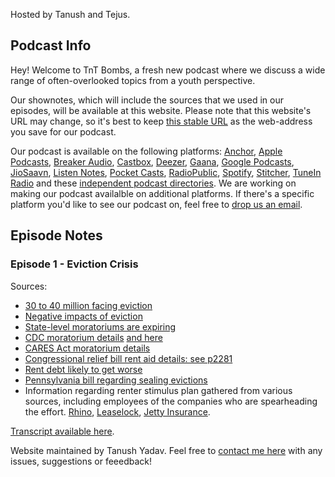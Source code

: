 Hosted by Tanush and Tejus.

## Podcast Info

Hey! Welcome to TnT Bombs, a fresh new podcast where we discuss a wide range of often-overlooked topics from a youth perspective.

Our shownotes, which will include the sources that we used in our episodes, will be available at this website. Please note that this website's URL may change, so it's best to keep [this stable URL](http://rebrand.ly/tntbombs) as the web-address you save for our podcast. 

Our podcast is available on the following platforms: [Anchor](https://anchor.fm/tnt-bombs), [Apple Podcasts](https://podcasts.apple.com/us/podcast/tnt-bombs/id1546343102), [Breaker Audio](https://www.breaker.audio/tnt-bombs), [Castbox](https://castbox.fm/channel/id3648432), [Deezer](https://deezer.com/show/2122422), [Gaana](https://gaana.com/season/tnt-bombs-season-1), [Google Podcasts](https://podcasts.google.com/feed/aHR0cHM6Ly9hbmNob3IuZm0vcy80NTNlMjMwNC9wb2RjYXN0L3Jzcw), [JioSaavn](https://www.jiosaavn.com/shows/tnt-bombs/1/P2f2RNDlYrI_), [Listen Notes](https://lnns.co/DhqXI2CzZ8T), [Pocket Casts](https://pca.st/dpwa39f0), [RadioPublic](https://radiopublic.com/tnt-bombs-Wwv4NL), [Spotify](https://open.spotify.com/show/0BiNWp8cTFvHncxRzD7Goj), [Stitcher](https://www.stitcher.com/podcast/tnt-bombs), [TuneIn Radio](http://tun.in/pj9AM) and these [independent podcast directories](https://addmypodcast.com/services). We are working on making our podcast availalble on additional platforms. If there's a specific platform you'd like to see our podcast on, feel free to [drop us an email](mailto:tntbombspodcast@gmail.com).

## Episode Notes

### Episode 1 - Eviction Crisis

Sources:
* [30 to 40 million facing eviction](https://www.aspeninstitute.org/blog-posts/the-covid-19-eviction-crisis-an-estimated-30-40-million-people-in-america-are-at-risk/)
* [Negative impacts of eviction](https://www.publicsource.org/eviction-collateral-impact-displacement-employment-transit-school-mental-health/#:~:text=An%20eviction%20can%20appear%20on,public%20transportation%2C%20schools%20and%20work)
* [State-level moratoriums are expiring](https://docs.google.com/spreadsheets/u/1/d/e/2PACX-1vTH8dUIbfnt3X52TrY3dEHQCAm60e5nqo0Rn1rNCf15dPGeXxM9QN9UdxUfEjxwvfTKzbCbZxJMdR7X/pubhtml)
* [CDC moratorium details](https://crsreports.congress.gov/product/pdf/IN/IN11516) [and here](https://www.federalregister.gov/d/2020-19654/p)
* [CARES Act moratorium details](https://www.federalregister.gov/documents/2020/09/04/2020-19654/temporary-halt-in-residential-evictions-to-prevent-the-further-spread-of-covid-19#p-108)
* [Congressional relief bill rent aid details: see p2281](https://beta.documentcloud.org/documents/20433223-covid-19-relief-bill)
* [Rent debt likely to get worse](https://www.cnbc.com/2020/12/21/rental-assistance-in-new-covid-relief-plan-is-not-enough-experts-warn.html)
* [Pennsylvania bill regarding sealing evictions](https://legiscan.com/PA/bill/HB2382/2019)
* Information regarding renter stimulus plan gathered from various sources, including employees of the companies who are spearheading the effort. [Rhino](https://www.sayrhino.com/), [Leaselock](https://leaselock.com/zero-deposit/), [Jetty Insurance](https://www.jetty.com/property-management/security-deposit/).

[Transcript available here](https://docs.google.com/document/d/179bA6f51sQ_zji3PNAAs9tDhs-MwxAvdayrZmp8M84s/edit?usp=sharing).




Website maintained by Tanush Yadav. Feel free to [contact me here](mailto:tntbombspodcast@gmail.com) with any issues, suggestions or feeedback!
